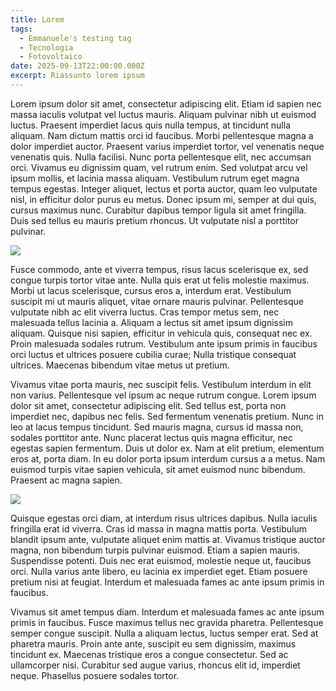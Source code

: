 ```yaml
---
title: Lorem
tags:
  - Emmanuele's testing tag
  - Tecnologia
  - Fotovoltaico
date: 2025-09-13T22:00:00.000Z
excerpt: Riassunto lorem ipsum
---
```


Lorem ipsum dolor sit amet, consectetur adipiscing elit. Etiam id sapien nec massa iaculis volutpat vel luctus mauris. Aliquam pulvinar nibh ut euismod luctus. Praesent imperdiet lacus quis nulla tempus, at tincidunt nulla aliquam. Nam dictum mattis orci id faucibus. Morbi pellentesque magna a dolor imperdiet auctor. Praesent varius imperdiet tortor, vel venenatis neque venenatis quis. Nulla facilisi. Nunc porta pellentesque elit, nec accumsan orci. Vivamus eu dignissim quam, vel rutrum enim. Sed volutpat arcu vel ipsum mollis, et lacinia massa aliquam. Vestibulum rutrum eget magna tempus egestas. Integer aliquet, lectus et porta auctor, quam leo vulputate nisl, in efficitur dolor purus eu metus. Donec ipsum mi, semper at dui quis, cursus maximus nunc. Curabitur dapibus tempor ligula sit amet fringilla. Duis sed tellus eu mauris pretium rhoncus. Ut vulputate nisl a porttitor pulvinar.

![](/IMG_9618.jpeg)

Fusce commodo, ante et viverra tempus, risus lacus scelerisque ex, sed congue turpis tortor vitae ante. Nulla quis erat ut felis molestie maximus. Morbi ut lacus scelerisque, cursus eros a, interdum erat. Vestibulum suscipit mi ut mauris aliquet, vitae ornare mauris pulvinar. Pellentesque vulputate nibh ac elit viverra luctus. Cras tempor metus sem, nec malesuada tellus lacinia a. Aliquam a lectus sit amet ipsum dignissim aliquam. Quisque nisi sapien, efficitur in vehicula quis, consequat nec ex. Proin malesuada sodales rutrum. Vestibulum ante ipsum primis in faucibus orci luctus et ultrices posuere cubilia curae; Nulla tristique consequat ultrices. Maecenas bibendum vitae metus ut pretium.

Vivamus vitae porta mauris, nec suscipit felis. Vestibulum interdum in elit non varius. Pellentesque vel ipsum ac neque rutrum congue. Lorem ipsum dolor sit amet, consectetur adipiscing elit. Sed tellus est, porta non imperdiet nec, dapibus nec felis. Sed fermentum venenatis pretium. Nunc in leo at lacus tempus tincidunt. Sed mauris magna, cursus id massa non, sodales porttitor ante. Nunc placerat lectus quis magna efficitur, nec egestas sapien fermentum. Duis ut dolor ex. Nam at elit pretium, elementum eros at, porta diam. In eu dolor porta ipsum interdum cursus a a metus. Nam euismod turpis vitae sapien vehicula, sit amet euismod nunc bibendum. Praesent ac magna sapien.

![](/next.svg)

Quisque egestas orci diam, at interdum risus ultrices dapibus. Nulla iaculis fringilla erat id viverra. Cras id massa in magna mattis porta. Vestibulum blandit ipsum ante, vulputate aliquet enim mattis at. Vivamus tristique auctor magna, non bibendum turpis pulvinar euismod. Etiam a sapien mauris. Suspendisse potenti. Duis nec erat euismod, molestie neque ut, faucibus orci. Nulla varius ante libero, eu lacinia ex imperdiet eget. Etiam posuere pretium nisi at feugiat. Interdum et malesuada fames ac ante ipsum primis in faucibus.

Vivamus sit amet tempus diam. Interdum et malesuada fames ac ante ipsum primis in faucibus. Fusce maximus tellus nec gravida pharetra. Pellentesque semper congue suscipit. Nulla a aliquam lectus, luctus semper erat. Sed at pharetra mauris. Proin ante ante, suscipit eu sem dignissim, maximus tincidunt ex. Maecenas tristique eros a congue consectetur. Sed ac ullamcorper nisi. Curabitur sed augue varius, rhoncus elit id, imperdiet neque. Phasellus posuere sodales tortor.
